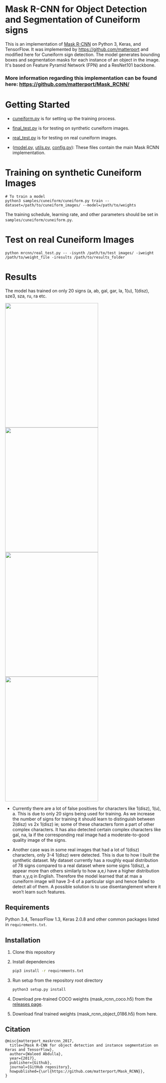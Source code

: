 # Mask R-CNN for Object Detection and Segmentation of Cuneiform signs

This is an implementation of [Mask R-CNN](https://arxiv.org/abs/1703.06870) on Python 3, Keras, and TensorFlow. It was implemented by https://github.com/matterport and modified here for Cuneiform sign detection. The model generates bounding boxes and segmentation masks for each instance of an object in the image. It's based on Feature Pyramid Network (FPN) and a ResNet101 backbone.

### More information regarding this implementation can be found here: https://github.com/matterport/Mask_RCNN/

# Getting Started
* [cuneiform.py](samples/cuneiform/cuneiform.py) is for setting up the training process.

* [final_test.py](mrcnn/final_test.py) is for testing on synthetic cuneiform images.

* [real_test.py](mrcnn/real_test.py) is for testing on real cuneiform images.

* ([model.py](mrcnn/model.py), [utils.py](mrcnn/utils.py), [config.py](mrcnn/config.py)): These files contain the main Mask RCNN implementation. 

# Training on synthetic Cuneiform Images

```
# To train a model
python3 samples/cuneiform/cuneiform.py train --dataset=/path/to/cuneiform_images/ --model=/path/to/weights
```
The training schedule, learning rate, and other parameters should be set in `samples/cuneiform/cuneiform.py`.

# Test on real Cuneiform Images

```
python mrcnn/real_test.py -- -isynth /path/to/test images/ -iweight /path/to/weight_file -iresults /path/to/results_folder 
```
# Results

The model has trained on only 20 signs (a, ab, gal, gar, la, 1(u), 1(disz), sze3, sza, ru, ra etc.

<img src="https://i.imgur.com/Yaqhdca.jpg" width="300" height="401.5"> <img src="https://i.imgur.com/evjfuBq.jpg" width="300" height="401.5"> <img src="https://i.imgur.com/6yPoT2B.jpg" width="300" height="401.5"> <img src="https://i.imgur.com/OXlHkaM.jpg" width="300" height="401.5">

* Currently there are a lot of false positives for characters like 1(disz), 1(u), a. This is due to only 20 signs being used for training. As we increase the number of signs for training it should learn to distinguish between 2(disz) vs 2x 1(disz) ie; some of these characters form a part of other complex characters. It has also detected certain complex characters like gal, na, la if the corresponding real image had a moderate-to-good quality image of the signs. 

* Another case was in some real images that had a lot of 1(disz) characters, only 3-4 1(disz) were detected. This is due to how I built the synthetic dataset. My dataset currently has a roughly equal distribution of 78 signs compared to a real dataset where some signs 1(disz), a appear more than others similarly to how a,e,i have a higher distribution than x,y,q in English. Therefore the model learned that at max a cuneiform image will have 3-4 of a particular sign and hence failed to detect all of them. A possible solution is to use disentanglement where it won’t learn such features.


## Requirements
Python 3.4, TensorFlow 1.3, Keras 2.0.8 and other common packages listed in `requirements.txt`.

## Installation
1. Clone this repository
2. Install dependencies
   ```bash
   pip3 install -r requirements.txt
   ```
3. Run setup from the repository root directory
    ```bash
    python3 setup.py install
    ``` 
3. Download pre-trained COCO weights (mask_rcnn_coco.h5) from the [releases page](https://github.com/matterport/Mask_RCNN/releases).

4. Download final trained weights (mask_rcnn_object_0186.h5) from here.

## Citation
```
@misc{matterport_maskrcnn_2017,
  title={Mask R-CNN for object detection and instance segmentation on Keras and TensorFlow},
  author={Waleed Abdulla},
  year={2017},
  publisher={Github},
  journal={GitHub repository},
  howpublished={\url{https://github.com/matterport/Mask_RCNN}},
}
```
